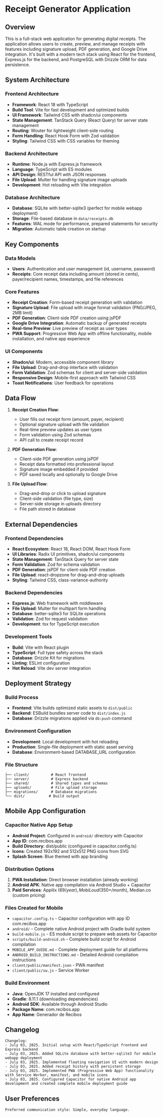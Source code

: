 # Receipt Generator Application

## Overview

This is a full-stack web application for generating digital receipts. The application allows users to create, preview, and manage receipts with features including signature upload, PDF generation, and Google Drive integration. It's built with a modern tech stack using React for the frontend, Express.js for the backend, and PostgreSQL with Drizzle ORM for data persistence.

## System Architecture

### Frontend Architecture
- **Framework**: React 18 with TypeScript
- **Build Tool**: Vite for fast development and optimized builds
- **UI Framework**: Tailwind CSS with shadcn/ui components
- **State Management**: TanStack Query (React Query) for server state management
- **Routing**: Wouter for lightweight client-side routing
- **Form Handling**: React Hook Form with Zod validation
- **Styling**: Tailwind CSS with CSS variables for theming

### Backend Architecture
- **Runtime**: Node.js with Express.js framework
- **Language**: TypeScript with ES modules
- **API Design**: RESTful API with JSON responses
- **File Upload**: Multer for handling signature image uploads
- **Development**: Hot reloading with Vite integration

### Database Architecture
- **Database**: SQLite with better-sqlite3 (perfect for mobile webapp deployment)
- **Storage**: File-based database in `data/receipts.db`
- **Features**: WAL mode for performance, prepared statements for security
- **Migration**: Automatic table creation on startup

## Key Components

### Data Models
- **Users**: Authentication and user management (id, username, password)
- **Receipts**: Core receipt data including amount (stored in cents), payer/recipient names, timestamps, and file references

### Core Features
- **Receipt Creation**: Form-based receipt generation with validation
- **Signature Upload**: File upload with image format validation (PNG/JPEG, 2MB limit)
- **PDF Generation**: Client-side PDF creation using jsPDF
- **Google Drive Integration**: Automatic backup of generated receipts
- **Real-time Preview**: Live preview of receipt as user types
- **PWA Support**: Progressive Web App with offline functionality, mobile installation, and native app experience

### UI Components
- **Shadcn/ui**: Modern, accessible component library
- **File Upload**: Drag-and-drop interface with validation
- **Form Validation**: Zod schemas for client and server-side validation
- **Responsive Design**: Mobile-first approach with Tailwind CSS
- **Toast Notifications**: User feedback for operations

## Data Flow

1. **Receipt Creation Flow**:
   - User fills out receipt form (amount, payer, recipient)
   - Optional signature upload with file validation
   - Real-time preview updates as user types
   - Form validation using Zod schemas
   - API call to create receipt record

2. **PDF Generation Flow**:
   - Client-side PDF generation using jsPDF
   - Receipt data formatted into professional layout
   - Signature image embedded if provided
   - PDF saved locally and optionally to Google Drive

3. **File Upload Flow**:
   - Drag-and-drop or click to upload signature
   - Client-side validation (file type, size)
   - Server-side storage in uploads directory
   - File path stored in database

## External Dependencies

### Frontend Dependencies
- **React Ecosystem**: React 18, React DOM, React Hook Form
- **UI Libraries**: Radix UI primitives, shadcn/ui components
- **State Management**: TanStack Query for server state
- **Form Validation**: Zod for schema validation
- **PDF Generation**: jsPDF for client-side PDF creation
- **File Upload**: react-dropzone for drag-and-drop uploads
- **Styling**: Tailwind CSS, class-variance-authority

### Backend Dependencies
- **Express.js**: Web framework with middleware
- **File Upload**: Multer for multipart form handling
- **Database**: better-sqlite3 for SQLite operations
- **Validation**: Zod for request validation
- **Development**: tsx for TypeScript execution

### Development Tools
- **Build**: Vite with React plugin
- **TypeScript**: Full type safety across the stack
- **Database**: Drizzle Kit for migrations
- **Linting**: ESLint configuration
- **Hot Reload**: Vite dev server integration

## Deployment Strategy

### Build Process
- **Frontend**: Vite builds optimized static assets to `dist/public`
- **Backend**: ESBuild bundles server code to `dist/index.js`
- **Database**: Drizzle migrations applied via `db:push` command

### Environment Configuration
- **Development**: Local development with hot reloading
- **Production**: Single-file deployment with static asset serving
- **Database**: Environment-based DATABASE_URL configuration

### File Structure
```
├── client/          # React frontend
├── server/          # Express backend
├── shared/          # Shared types and schemas
├── uploads/         # File upload storage
├── migrations/      # Database migrations
└── dist/           # Build output
```

## Mobile App Configuration

### Capacitor Native App Setup
- **Android Project**: Configured in `android/` directory with Capacitor
- **App ID**: com.recibos.app
- **Build Directory**: dist/public (configured in capacitor.config.ts)
- **Icons**: Created 192x192 and 512x512 PNG icons from SVG
- **Splash Screen**: Blue themed with app branding

### Distribution Options
1. **PWA Installation**: Direct browser installation (already working)
2. **Android APK**: Native app compilation via Android Studio + Capacitor
3. **Paid Services**: Appilix ($69/year), MobiLoud ($350+/month), Median.co (custom pricing)

### Files Created for Mobile
- `capacitor.config.ts` - Capacitor configuration with app ID com.recibos.app
- `android/` - Complete native Android project with Gradle build system
- `build-mobile.js` - ES module script to prepare web assets for Capacitor
- `scripts/build-android.sh` - Complete build script for Android compilation
- `MOBILE_APP_GUIDE.md` - Complete deployment guide for all platforms
- `ANDROID_BUILD_INSTRUCTIONS.md` - Detailed Android compilation instructions
- `client/public/manifest.json` - PWA manifest
- `client/public/sw.js` - Service Worker

### Build Environment
- **Java**: OpenJDK 17 installed and configured
- **Gradle**: 8.11.1 (downloading dependencies)
- **Android SDK**: Available through Android Studio
- **Package Name**: com.recibos.app
- **App Name**: Generador de Recibos

## Changelog

```
Changelog:
- July 03, 2025. Initial setup with React/TypeScript frontend and Express backend
- July 03, 2025. Added SQLite database with better-sqlite3 for mobile webapp deployment
- July 03, 2025. Implemented floating navigation UI with modern design
- July 03, 2025. Added receipt history with persistent storage
- July 03, 2025. Implemented PWA (Progressive Web App) functionality with Service Worker, manifest, and mobile icons
- July 03, 2025. Configured Capacitor for native Android app development and created complete mobile deployment guide
```

## User Preferences

```
Preferred communication style: Simple, everyday language.
```